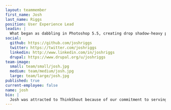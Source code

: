 ```yaml
---
layout: teammember
first_name: Josh
last_name: Riggs
position: User Experience Lead
leadin: |
  What began as dabbling in Photoshop 5.5, creating drop shadow-heavy posters for his metal band in 2002, turned into a UX career for Josh. He now works with exciting new technologies to build memorable user experiences for our clients.
social:
  github: https://github.com/joshriggs
  twitter: https://twitter.com/joshriggs
  linkedin: http://www.linkedin.com/in/joshriggs
  drupal: https://www.drupal.org/u/joshriggs
team-image:
  small: team/small/josh.jpg
  medium: team/medium/josh.jpg
  large: team/large/josh.jpg
published: true
current-employee: false
name: josh
bio: |
  Josh was attracted to ThinkShout because of our commitment to serving nonprofits. He puts his design skills to work for organizations doing good in the world, and we are more than happy to help him achieve that goal. He designs in the browser, using tools we love like Sass and Jekyll, and doesn’t shy away from large, responsive web challenges. Before ThinkShout (and after the metal band), Josh worked remotely from Florida as a designer at Lullabot. He has since relocated to Portland with his wife and spends his free time hiking, cooking, or honing his photography skills.
---
```

